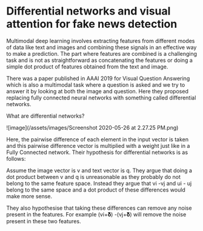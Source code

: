 # Differential networks and visual attention for fake news detection

Multimodal deep learning involves extracting features from different modes of data like text and images and combining these signals in an effective way to make a prediction. The part where features are combined is a challenging task and is not as straightforward as concatenating the features or doing a simple dot product of features obtained from the text and image.

There was a paper published in AAAI 2019 for Visual Question Answering which is also a multimodal task where a question is asked and we try to answer it by looking at both the image and question. Here they proposed replacing fully connected neural networks with something called differential networks.

What are differential networks?

![image](/assets/images/Screenshot 2020-05-26 at 2.27.25 PM.png)

Here, the pairwise difference of each element in the input vector is taken and this pairwise difference vector is multiplied with a weight just like in a Fully Connected network. Their hypothesis for differential networks is as follows:

Assume the image vector is v and text vector is q. They argue that doing a dot product between v and q is unreasonable as they probably do not belong to the same feature space. Instead they argue that vi -vj and ui - uj belong to the same space and a dot product of these differences would make more sense.

They also hypothesise that taking these differences can remove any noise present in the features. For example (vi+𝛅) -(vj+𝛅) will remove the noise present in these two features.


